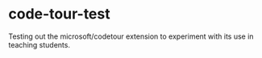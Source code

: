 # code-tour-test
Testing out the microsoft/codetour extension to experiment with its use in teaching students. 
